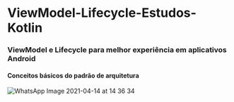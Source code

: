 # ViewModel-Lifecycle-Estudos-Kotlin

### ViewModel e Lifecycle para melhor experiência em aplicativos Android
#### Conceitos básicos do padrão de arquitetura

![WhatsApp Image 2021-04-14 at 14 36 34](https://user-images.githubusercontent.com/75373785/114754450-f9cdc280-9d2e-11eb-8cd8-928c663e9655.jpeg)
